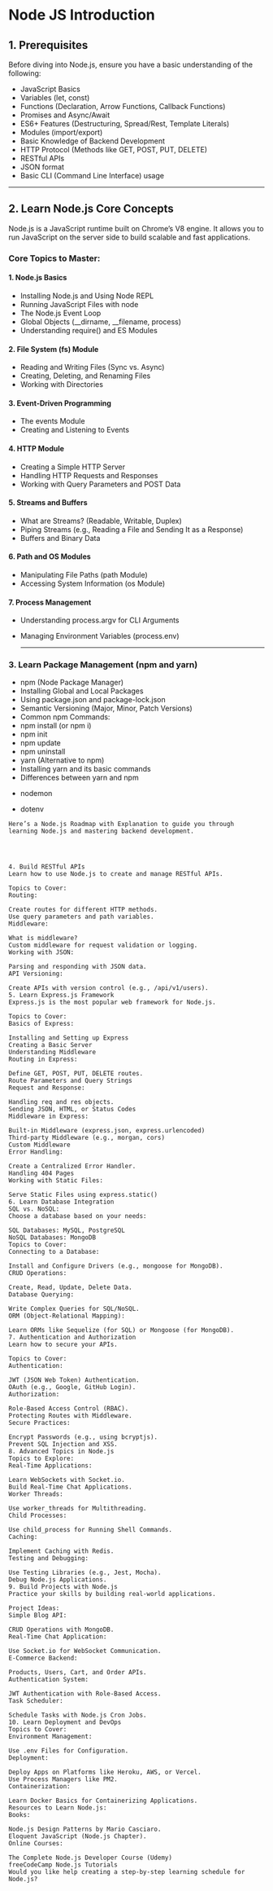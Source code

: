 # Node JS Introduction

## 1. Prerequisites
  
Before diving into Node.js, ensure you have a basic understanding of the following:

- JavaScript Basics
- Variables (let, const)
- Functions (Declaration, Arrow Functions, Callback Functions)
- Promises and Async/Await
- ES6+ Features (Destructuring, Spread/Rest, Template Literals)
- Modules (import/export)
- Basic Knowledge of Backend Development
- HTTP Protocol (Methods like GET, POST, PUT, DELETE)
- RESTful APIs
- JSON format
- Basic CLI (Command Line Interface) usage

<hr>

## 2. Learn Node.js Core Concepts

Node.js is a JavaScript runtime built on Chrome’s V8 engine. It allows you to run JavaScript on the server side to build scalable and fast applications.

### Core Topics to Master:
#### 1. Node.js Basics
- Installing Node.js and Using Node REPL
- Running JavaScript Files with node
- The Node.js Event Loop
- Global Objects (__dirname, __filename, process)
- Understanding require() and ES Modules

#### 2. File System (fs) Module
- Reading and Writing Files (Sync vs. Async)
- Creating, Deleting, and Renaming Files
- Working with Directories

#### 3. Event-Driven Programming
- The events Module
- Creating and Listening to Events

#### 4. HTTP Module
- Creating a Simple HTTP Server
- Handling HTTP Requests and Responses
- Working with Query Parameters and POST Data

#### 5. Streams and Buffers
- What are Streams? (Readable, Writable, Duplex)
- Piping Streams (e.g., Reading a File and Sending It as a Response)
- Buffers and Binary Data

#### 6. Path and OS Modules
- Manipulating File Paths (path Module)
- Accessing System Information (os Module)

#### 7. Process Management
- Understanding process.argv for CLI Arguments
- Managing Environment Variables (process.env)

  <hr>

### 3. Learn Package Management (npm and yarn)

- npm (Node Package Manager)
- Installing Global and Local Packages
- Using package.json and package-lock.json
- Semantic Versioning (Major, Minor, Patch Versions)
- Common npm Commands:
- npm install (or npm i)
- npm init
- npm update
- npm uninstall
- yarn (Alternative to npm)
- Installing yarn and its basic commands
- Differences between yarn and npm

  

<!--
- **Node.js LTS Releases:** The Node.js project has a Long Term Support (LTS) release schedule where new features are added to the project every six months, and every second release is designated as an LTS release. The LTS release is supported for 30 months from the date of its release. The current LTS release as of my knowledge cutoff date is Node.js 16.x.

- **Performance Improvements:** The Node.js team continues to focus on improving performance by optimizing the V8 JavaScript engine, optimizing network I/O, and reducing memory usage.

- **Stability:** The Node.js team also focuses on improving stability by fixing bugs and ensuring compatibility across different platforms.

- **Improved Tooling:** The Node.js team is working on improving the development experience for Node.js developers by providing better tooling and developer experience.

- **Security:** The Node.js team prioritizes security and continues to improve security features such as TLS support, HTTP headers, and authentication.

- **ES Modules:** The Node.js team is working on improving support for ECMAScript modules, which is a feature that allows developers to use the import/export syntax to load and export modules.

- **WebAssembly:** The Node.js team is exploring ways to improve performance by integrating with WebAssembly, which is a low-level binary format that can be executed in modern web browsers.

- **Better Support for Microservices:** Node.js is often used in microservice architectures, and the Node.js team is working on providing better support for microservices by improving the performance of the underlying infrastructure
-->
- nodemon

- dotenv

```
Here’s a Node.js Roadmap with Explanation to guide you through learning Node.js and mastering backend development.




4. Build RESTful APIs
Learn how to use Node.js to create and manage RESTful APIs.

Topics to Cover:
Routing:

Create routes for different HTTP methods.
Use query parameters and path variables.
Middleware:

What is middleware?
Custom middleware for request validation or logging.
Working with JSON:

Parsing and responding with JSON data.
API Versioning:

Create APIs with version control (e.g., /api/v1/users).
5. Learn Express.js Framework
Express.js is the most popular web framework for Node.js.

Topics to Cover:
Basics of Express:

Installing and Setting up Express
Creating a Basic Server
Understanding Middleware
Routing in Express:

Define GET, POST, PUT, DELETE routes.
Route Parameters and Query Strings
Request and Response:

Handling req and res objects.
Sending JSON, HTML, or Status Codes
Middleware in Express:

Built-in Middleware (express.json, express.urlencoded)
Third-party Middleware (e.g., morgan, cors)
Custom Middleware
Error Handling:

Create a Centralized Error Handler.
Handling 404 Pages
Working with Static Files:

Serve Static Files using express.static()
6. Learn Database Integration
SQL vs. NoSQL:
Choose a database based on your needs:

SQL Databases: MySQL, PostgreSQL
NoSQL Databases: MongoDB
Topics to Cover:
Connecting to a Database:

Install and Configure Drivers (e.g., mongoose for MongoDB).
CRUD Operations:

Create, Read, Update, Delete Data.
Database Querying:

Write Complex Queries for SQL/NoSQL.
ORM (Object-Relational Mapping):

Learn ORMs like Sequelize (for SQL) or Mongoose (for MongoDB).
7. Authentication and Authorization
Learn how to secure your APIs.

Topics to Cover:
Authentication:

JWT (JSON Web Token) Authentication.
OAuth (e.g., Google, GitHub Login).
Authorization:

Role-Based Access Control (RBAC).
Protecting Routes with Middleware.
Secure Practices:

Encrypt Passwords (e.g., using bcryptjs).
Prevent SQL Injection and XSS.
8. Advanced Topics in Node.js
Topics to Explore:
Real-Time Applications:

Learn WebSockets with Socket.io.
Build Real-Time Chat Applications.
Worker Threads:

Use worker_threads for Multithreading.
Child Processes:

Use child_process for Running Shell Commands.
Caching:

Implement Caching with Redis.
Testing and Debugging:

Use Testing Libraries (e.g., Jest, Mocha).
Debug Node.js Applications.
9. Build Projects with Node.js
Practice your skills by building real-world applications.

Project Ideas:
Simple Blog API:

CRUD Operations with MongoDB.
Real-Time Chat Application:

Use Socket.io for WebSocket Communication.
E-Commerce Backend:

Products, Users, Cart, and Order APIs.
Authentication System:

JWT Authentication with Role-Based Access.
Task Scheduler:

Schedule Tasks with Node.js Cron Jobs.
10. Learn Deployment and DevOps
Topics to Cover:
Environment Management:

Use .env Files for Configuration.
Deployment:

Deploy Apps on Platforms like Heroku, AWS, or Vercel.
Use Process Managers like PM2.
Containerization:

Learn Docker Basics for Containerizing Applications.
Resources to Learn Node.js:
Books:

Node.js Design Patterns by Mario Casciaro.
Eloquent JavaScript (Node.js Chapter).
Online Courses:

The Complete Node.js Developer Course (Udemy)
freeCodeCamp Node.js Tutorials
Would you like help creating a step-by-step learning schedule for Node.js?
```
